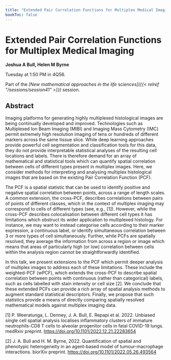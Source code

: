 ```yaml
---
title: "Extended Pair Correlation Functions for Multiplex Medical Imaging"
bookToc: false
---
```


# Extended Pair Correlation Functions for Multiplex Medical Imaging

**Joshua A Bull, Helen M Byrne**

Tuesday at 1:50 PM in 4Q56.

Part of the *[New mathematical approaches in the life sciences]({{< relref "/sessions/session41" >}})* session.

## Abstract

Imaging platforms for generating highly multiplexed histological images are being continually developed and improved. Technologies such as Multiplexed Ion Beam Imaging (MIBI) and Imaging Mass Cytometry (IMC) permit extremely high resolution imaging of tens or hundreds of different markers across the same tissue slice. While deep learning approaches provide powerful cell segmentation and classification tools for this data, they do not provide interpretable statistical analyses of the resulting cell locations and labels. There is therefore demand for an array of mathematical and statistical tools which can quantify spatial correlation between cells of different types present in multiplex images. Here, we consider methods for interpreting and analysing multiplex histological images that are based on the existing Pair Correlation Function (PCF).

The PCF is a spatial statistic that can be used to identify positive and negative spatial correlation between points, across a range of length scales. A common extension, the cross-PCF, describes correlations between pairs of points of different classes, which in the context of multiplex imaging may correspond to cells of different types (see, e.g., [1]). However, while the cross-PCF describes colocalisation between different cell types it has limitations which obstruct its wider application to multiplexed histology. For instance, we may want to instead categorise cells according to their marker expression, a continuous label, or identify simultaneous correlation between 3 or more types of cell simultaneously. Further, while PCFs are spatially resolved, they average the information from across a region or image which means that areas of particularly high (or low) correlation between cells within the analysis region cannot be straightforwardly identified.

In this talk, we present extensions to the PCF which permit deeper analysis of multiplex images to address each of these limitations. These include the weighted-PCF (wPCF), which extends the cross-PCF to describe spatial correlation between points with continuous (rather than categorical) labels, such as cells labelled with stain intensity or cell size [2]. We conclude that these extended PCFs can provide a rich array of spatial analysis methods to augment standard statistical descriptors. Finally, we propose that such statistics provide a means of directly comparing spatially resolved mathematical models against multiplex imaging data.

 

[1] P. Weeratunga, L. Denney, J. A. Bull, E. Repapi et al. 2022. Unbiased single cell spatial analysis localises inflammatory clusters of immature neutrophils-CD8 T cells to alveolar progenitor cells in fatal COVID-19 lungs. medRxiv preprint. https://doi.org/10.1101/2022.12.21.22283654

[2] J. A. Bull and H. M. Byrne, 2022. Quantification of spatial and phenotypic heterogeneity in an agent-based model of tumour-macrophage interactions. biorXiv preprint. https://doi.org/10.1101/2022.05.26.493564 



